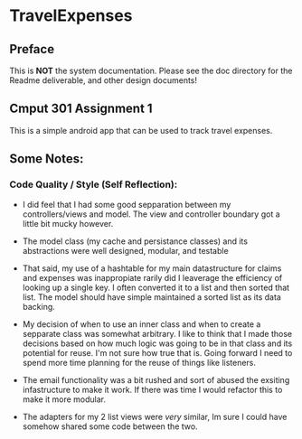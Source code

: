 # TravelExpenses
## Preface
This is **NOT** the system documentation. Please see the doc directory for the Readme deliverable, and other design documents!

## Cmput 301 Assignment 1

This is a simple android app that can be used to track travel expenses.

## Some Notes:
### Code Quality / Style (Self Reflection):
- I did feel that I had some good sepparation between my controllers/views and model. The view and controller boundary got a little bit mucky however.

- The model class (my cache and persistance classes) and its abstractions were well designed, modular, and testable

- That said, my use of a hashtable for my main datastructure for claims and expenses was inappropiate rarily did I leaverage the efficiency of looking up a single key. I often converted it to a list and then sorted that list. The model should have simple maintained a sorted list as its data backing.

- My decision of when to use an inner class and when to create a sepparate class was somewhat arbitrary. I like to think that I made those decisions
based on how much logic was going to be in that class and its potential for reuse. I'm not sure how true that is. Going forward I need to spend more time planning for the reuse of things like listeners.

- The email functionality was a bit rushed and sort of abused the exsiting infastructure to make it work. If there was time I would refactor this to make it more modular.  

- The adapters for my 2 list views were *very* similar, Im sure I could have somehow shared some code between the two. 